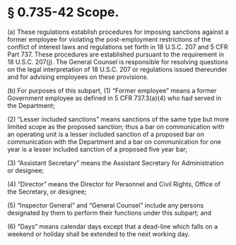 # § 0.735-42   Scope.

(a) These regulations establish procedures for imposing sanctions against a former employee for violating the post-employment restrictions of the conflict of interest laws and regulations set forth in 18 U.S.C. 207 and 5 CFR Part 737. These procedures are established pursuant to the requirement in 18 U.S.C. 207(j). The General Counsel is responsible for resolving questions on the legal interpretation of 18 U.S.C. 207 or regulations issued thereunder and for advising employees on these provisions.


(b) For purposes of this subpart, (1) “Former employee” means a former Government employee as defined in 5 CFR 737.3(a)(4) who had served in the Department;


(2) “Lesser included sanctions” means sanctions of the same type but more limited scope as the proposed sanction; thus a bar on communication with an operating unit is a lesser included sanction of a proposed bar on communication with the Department and a bar on communication for one year is a lesser included sanction of a proposed five year bar;


(3) “Assistant Secretary” means the Assistant Secretary for Administration or designee;


(4) “Director” means the Director for Personnel and Civil Rights, Office of the Secretary, or designee;


(5) “Inspector General” and “General Counsel” include any persons designated by them to perform their functions under this subpart; and


(6) “Days” means calendar days except that a dead-line which falls on a weekend or holiday shall be extended to the next working day.




